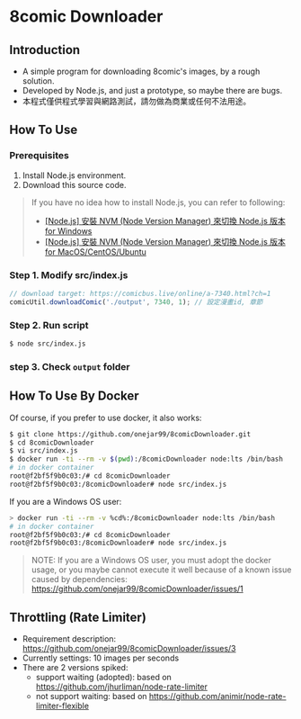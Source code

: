 # 8comic Downloader

## Introduction

* A simple program for downloading 8comic's images, by a rough solution.
* Developed by Node.js, and just a prototype, so maybe there are bugs.
* 本程式僅供程式學習與網路測試，請勿做為商業或任何不法用途。

## How To Use

### Prerequisites

1. Install Node.js environment.
2. Download this source code.

> If you have no idea how to install Node.js, you can refer to following:
> * [[Node.js] 安裝 NVM (Node Version Manager) 來切換 Node.js 版本 for Windows](https://www.onejar99.com/nvm-install-for-windows/)
> * [[Node.js] 安裝 NVM (Node Version Manager) 來切換 Node.js 版本 for MacOS/CentOS/Ubuntu](https://www.onejar99.com/nvm-install-for-unix-like/)


### Step 1. Modify src/index.js

```js
// download target: https://comicbus.live/online/a-7340.html?ch=1
comicUtil.downloadComic('./output', 7340, 1); // 設定漫畫id, 章節
```

### Step 2. Run script

```bash
$ node src/index.js
```

### step 3. Check `output` folder


## How To Use By Docker

Of course, if you prefer to use docker, it also works:

```bash
$ git clone https://github.com/onejar99/8comicDownloader.git
$ cd 8comicDownloader
$ vi src/index.js
$ docker run -ti --rm -v $(pwd):/8comicDownloader node:lts /bin/bash
# in docker container
root@f2bf5f9b0c03:/# cd 8comicDownloader
root@f2bf5f9b0c03:/8comicDownloader# node src/index.js
```

If you are a Windows OS user:

```bash
> docker run -ti --rm -v %cd%:/8comicDownloader node:lts /bin/bash
# in docker container
root@f2bf5f9b0c03:/# cd 8comicDownloader
root@f2bf5f9b0c03:/8comicDownloader# node src/index.js
```

> NOTE: If you are a Windows OS user, you must adopt the docker usage, or you maybe cannot execute it well because of a known issue caused by dependencies: https://github.com/onejar99/8comicDownloader/issues/1


## Throttling (Rate Limiter)

* Requirement description: https://github.com/onejar99/8comicDownloader/issues/3
* Currently settings: 10 images per seconds
* There are 2 versions spiked:
    - support waiting (adopted): based on https://github.com/jhurliman/node-rate-limiter
    - not support waiting: based on https://github.com/animir/node-rate-limiter-flexible
